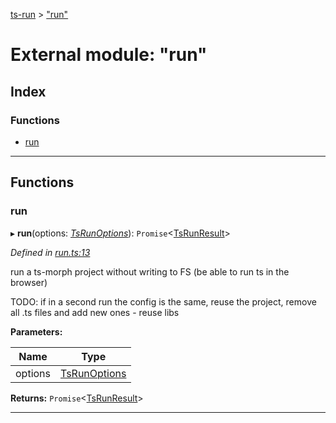 [ts-run](../README.md) > ["run"](../modules/_run_.md)

# External module: "run"

## Index

### Functions

* [run](_run_.md#run)

---

## Functions

<a id="run"></a>

###  run

▸ **run**(options: *[TsRunOptions](../interfaces/_types_.tsrunoptions.md)*): `Promise`<[TsRunResult](../interfaces/_types_.tsrunresult.md)>

*Defined in [run.ts:13](https://github.com/cancerberoSgx/typescript-plugins-of-mine/blob/d827319/ts-run/src/run.ts#L13)*

run a ts-morph project without writing to FS (be able to run ts in the browser)

TODO: if in a second run the config is the same, reuse the project, remove all .ts files and add new ones - reuse libs

**Parameters:**

| Name | Type |
| ------ | ------ |
| options | [TsRunOptions](../interfaces/_types_.tsrunoptions.md) |

**Returns:** `Promise`<[TsRunResult](../interfaces/_types_.tsrunresult.md)>

___

